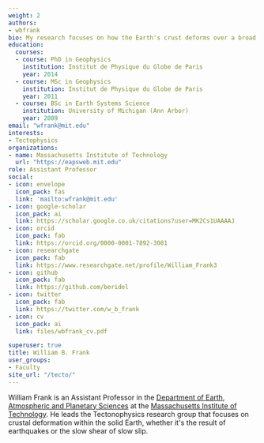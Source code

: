 ```yaml
---
weight: 2
authors:
- wbfrank
bio: My research focuses on how the Earth's crust deforms over a broad range spatiotemporal scales.
education:
  courses:
  - course: PhD in Geophysics
    institution: Institut de Physique du Globe de Paris
    year: 2014
  - course: MSc in Geophysics
    institution: Institut de Physique du Globe de Paris
    year: 2011
  - course: BSc in Earth Systems Science
    institution: University of Michigan (Ann Arbor)
    year: 2009
email: "wfrank@mit.edu"
interests:
- Tectophysics
organizations:
- name: Massachusetts Institute of Technology
  url: "https://eapsweb.mit.edu"
role: Assistant Professor
social:
- icon: envelope
  icon_pack: fas
  link: 'mailto:wfrank@mit.edu'
- icon: google-scholar
  icon_pack: ai
  link: https://scholar.google.co.uk/citations?user=MK2Cs1UAAAAJ
- icon: orcid
  icon_pack: fab
  link: https://orcid.org/0000-0001-7892-3081
- icon: researchgate
  icon_pack: fab
  link: https://www.researchgate.net/profile/William_Frank3
- icon: github
  icon_pack: fab
  link: https://github.com/beridel
- icon: twitter
  icon_pack: fab
  link: https://twitter.com/w_b_frank
- icon: cv
  icon_pack: ai
  link: files/wbfrank_cv.pdf

superuser: true
title: William B. Frank
user_groups:
- Faculty
site_url: "/tecto/"
---
```


William Frank is an Assistant Professor in the [Department of Earth, Atmospheric and Planetary Sciences](https://eapsweb.mit.edu) at the [Massachusetts Institute of Technology](https://www.mit.edu).
He leads the Tectonophysics research group that focuses on crustal deformation within the solid Earth, whether it's the result of earthquakes or the slow shear of slow slip.
